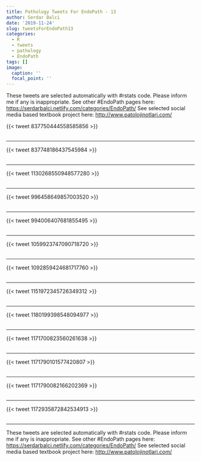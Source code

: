 ```yaml
---
title: Pathology Tweets For EndoPath - 13
author: Serdar Balci
date: '2019-11-24'
slug: tweetsForEndoPath13
categories:
  - R
  - tweets
  - pathology
  - EndoPath
tags: []
image:
  caption: ''
  focal_point: ''
---
```



These tweets are selected automatically with #rstats code. Please inform me if any is inappropriate.
See other #EndoPath pages here: https://serdarbalci.netlify.com/categories/EndoPath/ 
See selected social media based textbook project here: http://www.patolojinotlari.com/

{{< tweet 837750444558585856 >}}
<br>
<br>
<hr>
{{< tweet 837748186437545984 >}}
<br>
<br>
<hr>
{{< tweet 1130268550948577280 >}}
<br>
<br>
<hr>
{{< tweet 996458649857003520 >}}
<br>
<br>
<hr>
{{< tweet 994006407681855495 >}}
<br>
<br>
<hr>
{{< tweet 1059923747090718720 >}}
<br>
<br>
<hr>
{{< tweet 1092859424681717760 >}}
<br>
<br>
<hr>
{{< tweet 1151972345726349312 >}}
<br>
<br>
<hr>
{{< tweet 1180199398548094977 >}}
<br>
<br>
<hr>
{{< tweet 1171700823560261638 >}}
<br>
<br>
<hr>
{{< tweet 1171790101577420807 >}}
<br>
<br>
<hr>
{{< tweet 1171790082166202369 >}}
<br>
<br>
<hr>
{{< tweet 1172935872842534913 >}}
<br>
<br>
<hr>


These tweets are selected automatically with #rstats code. Please inform me if any is inappropriate.
See other #EndoPath pages here: https://serdarbalci.netlify.com/categories/EndoPath/ 
See selected social media based textbook project here: http://www.patolojinotlari.com/
